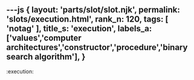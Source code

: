 ---js
{
  layout: 'parts/slot/slot.njk',
  permalink: 'slots/execution.html',
  rank_n: 120,
  tags: [ 'notag' ],
  title_s: 'execution',
  labels_a: ['values','computer architectures','constructor','procedure','binary search algorithm'],
}
---
:execution:

